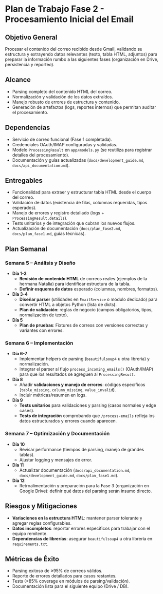 # Plan de Trabajo Fase 2 - Procesamiento Inicial del Email

## Objetivo General
Procesar el contenido del correo recibido desde Gmail, validando su estructura y extrayendo datos relevantes (texto, tabla HTML, adjuntos) para preparar la información rumbo a las siguientes fases (organización en Drive, persistencia y reporteo).

## Alcance
- Parsing completo del contenido HTML del correo.
- Normalización y validación de los datos extraídos.
- Manejo robusto de errores de estructura y contenido.
- Generación de artefactos (logs, reportes internos) que permitan auditar el procesamiento.

## Dependencias
- Servicio de correo funcional (Fase 1 completada).
- Credenciales OAuth/IMAP configuradas y validadas.
- Modelo `ProcessingResult` en `app/models.py` (se reutiliza para registrar detalles del procesamiento).
- Documentación y guías actualizadas (`docs/development_guide.md`, `docs/api_documentation.md`).

## Entregables
- Funcionalidad para extraer y estructurar tabla HTML desde el cuerpo del correo.
- Validación de datos (existencia de filas, columnas requeridas, tipos esperados).
- Manejo de errores y registro detallado (logs + `ProcessingResult.details`).
- Tests unitarios y de integración que cubran los nuevos flujos.
- Actualización de documentación (`docs/plan_fase2.md`, `docs/plan_fase1.md`, guías técnicas).

## Plan Semanal

### Semana 5 – Análisis y Diseño
- **Día 1-2**
  - **Revisión de contenido HTML** de correos reales (ejemplos de la hermana Natalia) para identificar estructura de la tabla.
  - **Definir esquema de datos** esperado (columnas, nombres, formatos).
- **Día 3-4**
  - **Diseñar parser** (utilidades en `EmailService` o módulo dedicado) para convertir HTML a objetos Python (lista de dicts).
  - **Plan de validación**: reglas de negocio (campos obligatorios, tipos, normalización de texto).
- **Día 5**
  - **Plan de pruebas**: Fixtures de correos con versiones correctas y variantes con errores.

### Semana 6 – Implementación
- **Día 6-7**
  - Implementar helpers de parsing (`beautifulsoup4` u otra librería) y normalización.
  - Integrar el parser al flujo `process_incoming_emails()` (OAuth/IMAP) para que los resultados se agreguen al `ProcessingResult`.
- **Día 8**
  - Añadir **validaciones y manejo de errores**: códigos específicos (`table_missing`, `column_missing`, `value_invalid`).
  - Incluir métricas/resumen en logs.
- **Día 9**
  - **Tests unitarios** para validaciones y parsing (casos normales y edge cases).
  - **Tests de integración** comprobando que `/process-emails` refleja los datos estructurados y errores cuando aparecen.

### Semana 7 – Optimización y Documentación
- **Día 10**
  - Revisar performance (tiempos de parsing, manejo de grandes tablas).
  - Ajustar logging y mensajes de error.
- **Día 11**
  - Actualizar documentación (`docs/api_documentation.md`, `docs/development_guide.md`, `docs/plan_fase1.md`).
- **Día 12**
  - Retroalimentación y preparación para la Fase 3 (organización en Google Drive): definir qué datos del parsing serán insumo directo.

## Riesgos y Mitigaciones
- **Variaciones en la estructura HTML**: mantener parser tolerante y agregar reglas configurables.
- **Datos incompletos**: reportar errores específicos para trabajar con el equipo remitente.
- **Dependencias de librerías**: asegurar `beautifulsoup4` u otra librería en `requirements.txt`.

## Métricas de Éxito
- Parsing exitoso de ≥95% de correos válidos.
- Reporte de errores detallados para casos restantes.
- Tests (>85% coverage en módulos de parsing/validación).
- Documentación lista para el siguiente equipo (Drive / DB).
